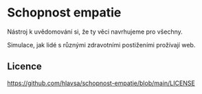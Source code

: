 # Schopnost empatie
Nástroj k uvědomování si, že ty věci navrhujeme pro všechny.

Simulace, jak lidé s různými zdravotními postiženími prožívají web.

## Licence
https://github.com/hlavsa/schopnost-empatie/blob/main/LICENSE
